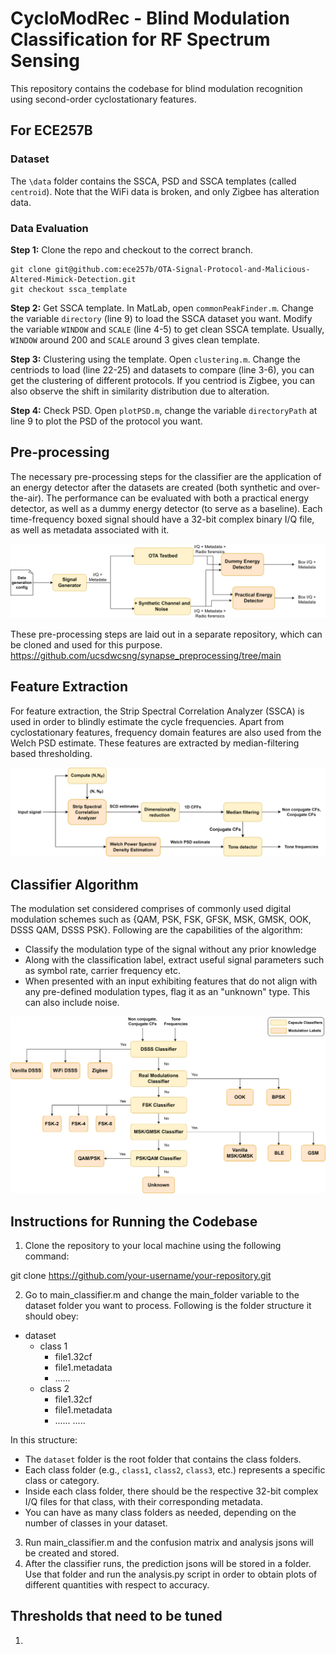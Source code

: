 # CycloModRec - Blind Modulation Classification for RF Spectrum Sensing 
This repository contains the codebase for blind modulation recognition using second-order cyclostationary features. 

## For ECE257B
### Dataset
The `\data` folder contains the SSCA, PSD and SSCA templates (called `centroid`). Note that the WiFi data is broken, and only Zigbee has alteration data.

### Data Evaluation
**Step 1:** Clone the repo and checkout to the correct branch.
```
git clone git@github.com:ece257b/OTA-Signal-Protocol-and-Malicious-Altered-Mimick-Detection.git
git checkout ssca_template
```
**Step 2:** Get SSCA template. In MatLab, open `commonPeakFinder.m`. Change the variable `directory` (line 9) to load the SSCA dataset you want. Modify the variable `WINDOW` and `SCALE` (line 4-5) to get clean SSCA template. Usually, `WINDOW` around 200 and `SCALE` around 3 gives clean template. 

**Step 3:** Clustering using the template. Open `clustering.m`. Change the centriods to load (line 22-25) and datasets to compare (line 3-6), you can get the clustering of different protocols. If you centriod is Zigbee, you can also observe the shift in similarity distribution due to alteration.

**Step 4:** Check PSD. Open `plotPSD.m`, change the variable `directoryPath` at line 9 to plot the PSD of the protocol you want.


## Pre-processing 
The necessary pre-processing steps for the classifier are the application of an energy detector after the datasets are created (both synthetic and over-the-air). The performance can be evaluated with both a practical energy detector, as well as a dummy energy detector (to serve as a baseline). Each time-frequency boxed signal should have a 32-bit complex binary I/Q file, as well as metadata associated with it. 

![./docs/system%20architecture.png](./docs/data_preprocessing.png)

These pre-processing steps are laid out in a separate repository, which can be cloned and used for this purpose. 
https://github.com/ucsdwcsng/synapse_preprocessing/tree/main

## Feature Extraction
For feature extraction, the Strip Spectral Correlation Analyzer (SSCA) is used in order to blindly estimate the cycle frequencies. Apart from cyclostationary features, frequency domain features are also used from the Welch PSD estimate. These features are extracted by median-filtering based thresholding. 

![./docs/system%20architecture.png](./docs/pre-processing-flow.png)

## Classifier Algorithm 

The modulation set considered comprises of commonly used digital modulation schemes such as {QAM, PSK, FSK, GFSK, MSK, GMSK, OOK, DSSS QAM, DSSS PSK}. Following are the capabilities of the algorithm:
* Classify the modulation type of the signal without any prior knowledge
* Along with the classification label, extract useful signal parameters such as symbol rate, carrier frequency etc. 
* When presented with an input exhibiting features that do not align with any pre-defined modulation types, flag it as an "unknown" type. This can also include noise.

![./docs/system%20architecture.png](./docs/decision-tree.png)

## Instructions for Running the Codebase

1. Clone the repository to your local machine using the following command:

git clone https://github.com/your-username/your-repository.git

2. Go to main_classifier.m and change the main_folder variable to the dataset folder you want to process. Following is the folder structure it should obey: 

- dataset
  - class 1
    - file1.32cf
    - file1.metadata
    - ......
  - class 2
    - file1.32cf
    - file1.metadata
    - ......
  .....

In this structure:

- The `dataset` folder is the root folder that contains the class folders.
- Each class folder (e.g., `class1`, `class2`, `class3`, etc.) represents a specific class or category.
- Inside each class folder, there should be the respective 32-bit complex I/Q files for that class, with their corresponding metadata.
- You can have as many class folders as needed, depending on the number of classes in your dataset.

3. Run main_classifier.m and the confusion matrix and analysis jsons will be created and stored. 
4. After the classifier runs, the prediction jsons will be stored in a folder. Use that folder and run the analysis.py script in order to obtain plots of different quantities with respect to accuracy.

## Thresholds that need to be tuned
1. 
